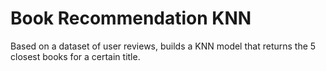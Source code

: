 # Book Recommendation KNN
Based on a dataset of user reviews, builds a KNN model that returns the 5 closest books for a certain title. 
